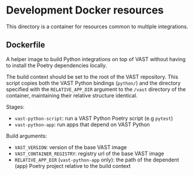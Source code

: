 # Development Docker resources

This directory is a container for resources common to multiple integrations.

## Dockerfile

A helper image to build Python integrations on top of VAST without having to
install the Poetry dependencies locally.

The build context should be set to the root of the VAST repository. This script
copies both the VAST Python bindings (`python/`) and the directory specified
with the `RELATIVE_APP_DIR` argument to the `/vast` directory of the container,
maintaining their relative structure identical.

Stages:
- `vast-python-script`: run a VAST Python Poetry script (e.g `pytest`)
- `vast-python-app`: run apps that depend on VAST Python

Build arguments:
- `VAST_VERSION`: version of the base VAST image
- `VAST_CONTAINER_REGISTRY`: registry url of the base VAST image
- `RELATIVE_APP_DIR` (`vast-python-app` only): the path of the dependent (app)
  Poetry project relative to the build context
